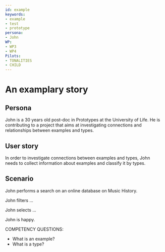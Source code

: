 ```yaml
---
id: example
keywords: 
- example
- test
- prototype
persona:
- John
WP:
- WP3
- WP4
Pilots:
- TONALITIES
- CHILD
---
```

# An examplary story

## Persona
John is a 30 years old post-doc in Prototypes at the University of Life. He is contributing to a project that aims at investigating connections and relationships between examples and types. 

## User story 
In order to investigate connections between examples and types, John needs to collect information about examples and classify it by types. 

## Scenario  

John performs a search on an online database on Music History. 

John filters ... 

John selects ...

John is happy.

COMPETENCY QUESTIONS: 

- What is an example?
- What is a type?
